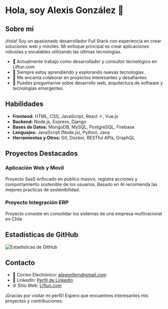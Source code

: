 # Hola, soy Alexis González 👋

## Sobre mí
¡Hola! Soy un apasionado desarrollador Full Stack con experiencia en crear soluciones web y móviles. Mi enfoque principal es crear aplicaciones robustas y escalables utilizando las últimas tecnologías.

- 💼 Actualmente trabajo como desarrollador y consultor tecnológico en Liftun.com
- 🌱 Siempre estoy aprendiendo y explorando nuevas tecnologías.
- 👯 Me encanta colaborar en proyectos interesantes y desafiantes.
- 💬 Puedes preguntarme sobre desarrollo web, arquitectura de software y tecnologías emergentes.

## Habilidades
- **Frontend:** HTML, CSS, JavaScript, React ⚛️, Vue.js
- **Backend:** Node.js, Express, Django
- **Bases de Datos:** MongoDB, MySQL, PostgreSQL, Firebase
- **Lenguajes:** JavaScript (Node.js), Python, Java
- **Herramientas y Otros:** Git, Docker, RESTful APIs, GraphQL

## Proyectos Destacados
### Aplicación Web y Movil 
Proyecto SaaS enfocado en publico masivo, registra acciones y comportamiento sostenible de los usuarios. Basado en AI recomienda las mejores practicas de sostenibilidad.

### Proyecto Integración ERP
Proyecto consiste en consolidar los sistemas de una empresa multinacional en Chile

## Estadísticas de GitHub
![Estadísticas de GitHub](https://github-readme-stats.vercel.app/api?username=alegonfern&show_icons=true&theme=radical)

## Contacto
- 📧 Correo Electrónico: alegonfern@gmail.com
- 💼 LinkedIn: [Perfil de LinkedIn](https://www.linkedin.com/in/alegonfern/)
- 🌐 Sitio Web: [Liftun.com](https://www.liftun.com)

¡Gracias por visitar mi perfil! Espero que encuentres interesantes mis proyectos y contribuciones.